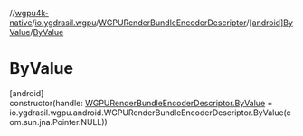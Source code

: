 //[wgpu4k-native](../../../../index.md)/[io.ygdrasil.wgpu](../../index.md)/[WGPURenderBundleEncoderDescriptor](../index.md)/[[android]ByValue](index.md)/[ByValue](-by-value.md)

# ByValue

[android]\
constructor(handle: [WGPURenderBundleEncoderDescriptor.ByValue](../../../io.ygdrasil.wgpu.android/-w-g-p-u-render-bundle-encoder-descriptor/-by-value/index.md) = io.ygdrasil.wgpu.android.WGPURenderBundleEncoderDescriptor.ByValue(com.sun.jna.Pointer.NULL))